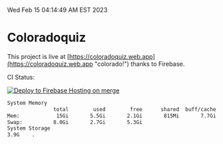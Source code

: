 Wed Feb 15 04:14:49 AM EST 2023

# Coloradoquiz


This project is live at [https://coloradoquiz.web.app](https://coloradoquiz.web.app "colorado!") thanks to Firebase.

CI Status: 

[![Deploy to Firebase Hosting on merge](https://github.com/teamkushal/coloradoquiz/actions/workflows/firebase-hosting-merge.yml/badge.svg)](https://github.com/teamkushal/coloradoquiz/actions/workflows/firebase-hosting-merge.yml)

```bash
System Memory
               total        used        free      shared  buff/cache   available
Mem:            15Gi       5.5Gi       2.1Gi       815Mi       7.7Gi       8.7Gi
Swap:          8.0Gi       2.7Gi       5.3Gi
System Storage
3.9G	.
```

